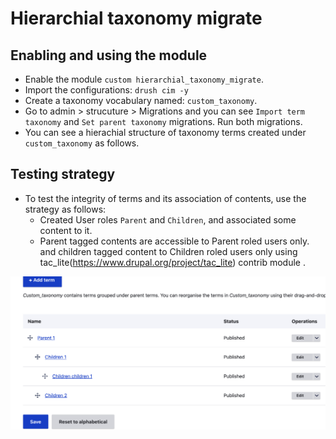 # Hierarchial taxonomy migrate

## Enabling and using the module

- Enable the module `custom hierarchial_taxonomy_migrate`.
- Import the configurations: `drush cim -y`
- Create a taxonomy vocabulary named: `custom_taxonomy`.
- Go to admin > strucuture > Migrations and you can see `Import term taxonomy` and `Set parent taxonomy` migrations. Run both migrations.
- You can see a hierachial structure of taxonomy terms created under `custom_taxonomy` as follows.

## Testing strategy

- To test the integrity of terms and its association of contents, use 
the strategy as follows: 
    - Created User roles `Parent` and `Children`, and associated some content to it.
    - Parent tagged contents are accessible to Parent roled users only. and children tagged content to Children roled users only using tac_lite(https://www.drupal.org/project/tac_lite) contrib module .

![Alt text](screenshot.png)